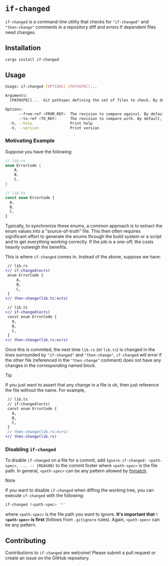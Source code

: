# `if-changed`

`if-changed` is a command-line utility that checks for `"if-changed"` and `"then-change"` comments in a repository diff and errors if dependent files need changes.

## Installation

```bash
cargo install if-changed
```

## Usage

```bash
Usage: if-changed [OPTIONS] [PATHSPEC]...

Arguments:
  [PATHSPEC]...  Git pathspec defining the set of files to check. By default, this will be all changed files between revisions

Options:
      --from-ref <FROM_REF>  The revision to compare against. By default, HEAD is used
      --to-ref <TO_REF>      The revision to compare with. By default, the current working tree is used
  -h, --help                 Print help
  -V, --version              Print version
```

### Motivating Example

Suppose you have the following:

```rs
// lib.rs
enum ErrorCode {
    A,
    B,
    C,
}
```

```ts
// lib.ts
const enum ErrorCode {
  A,
  B,
  C,
}
```

Typically, to synchronize these enums, a common approach is to extract the enum values into a "source-of-truth" file. This then often requires significant effort to generate the enums through the build system or a script and to get everything working correctly. If the job is a one-off, the costs heavily outweigh the benefits.

This is where `if-changed` comes in. Instead of the above, suppose we have:

```diff
 // lib.rs
+// if-changed(ecrs)
 enum ErrorCode {
     A,
     B,
     C,
 }
+// then-change(lib.ts:ects)
```

```diff
 // lib.ts
+// if-changed(ects)
 const enum ErrorCode {
   A,
   B,
   C,
 }
+// then-change(lib.rs:ecrs)
```

Once this is commited, the next time `lib.rs` (or `lib.ts`) is changed in the lines surrounded by `"if-changed"` and `"then-change"`, `if-changed` will error if the other file (referenced in the `"then-change"` comment) does not have any changes in the corresponding named block.

> [!TIP]
>
> If you just want to assert that any change in a file is ok, then just reference the file without the name. For example,
>
> ```diff
>  // lib.ts
>  // if-changed(ects)
>  const enum ErrorCode {
>    A,
>    B,
>    C,
>  }
> -// then-change(lib.rs:ecrs)
> +// then-change(lib.rs)
> ```

### Disabling `if-changed`

To disable `if-changed` on a file for a commit, add `Ignore-if-changed: <path-spec>, ... -- [REASON]` to the commit footer where `<path-spec>` is the file path. In general, `<path-spec>` can be any pattern allowed by [fnmatch](https://man7.org/linux/man-pages/man3/fnmatch.3.html).

> [!NOTE]
>
> If you want to disable `if-changed` when diffing the working tree, you can execute `if-changed` with the following:
>
> ```bash
> if-changed !<path-spec> '*'
> ```
>
> where `<path-spec>` is the file path you want to ignore. **It's important that `!<path-spec>` is first** (follows from `.gitignore` rules). Again, `<path-spec>` can be any pattern.

## Contributing

Contributions to `if-changed` are welcome! Please submit a pull request or create an issue on the GitHub repository.
